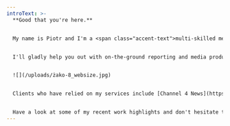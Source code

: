 ```yaml
---
introText: >-
  **Good that you're here.** 


  My name is Piotr and I'm a <span class="accent-text">multi-skilled media professional</span> with experience in video, audio and print journalism, and documentary production.


  I'll gladly help you out with on-the-ground reporting and media production in Poland, Germany and beyond.


  ![](/uploads/żako-8_websize.jpg)


  Clients who have relied on my services include [Channel 4 News](https://www.youtube.com/watch?v=UyiyQUq7jlM), [NPR](https://www.npr.org/2023/10/02/1201688645/poland-belarus-migrants-border-wall-polish-election), [The New York Times](https://www.nytimes.com/2025/04/02/opinion/poland-democracy-us.html), [The Washington Post](https://www.washingtonpost.com/world/2022/04/13/poland-refugees-wall-belarus/) and many others. 


  Have a look at some of my recent work highlights and don't hesitate to get in touch if I can support your assignment.
---
```


